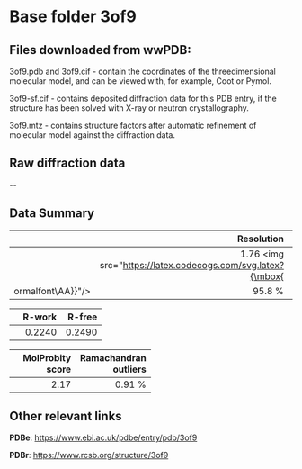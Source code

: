 # Base folder 3of9

## Files downloaded from wwPDB:

3of9.pdb and 3of9.cif - contain the coordinates of the threedimensional molecular model, and can be viewed with, for example, Coot or Pymol.

3of9-sf.cif - contains deposited diffraction data for this PDB entry, if the structure has been solved with X-ray or neutron crystallography.

3of9.mtz - contains structure factors after automatic refinement of molecular model against the diffraction data.

## Raw diffraction data

--<br> 

## Data Summary
|   | Resolution | Completeness| I/sigma |
|---|-------------:|----------------:|--------------:|
|   |1.76 <img src="https://latex.codecogs.com/svg.latex?{\mbox{
ormalfont\AA}}"/>|95.8  %|<img width=50/>NULL |

|   | **R-work**| **R-free**   
|---|-------------:|----------------:|           
||0.2240|0.2490|

|   |**MolProbity<br>score**| **Ramachandran<br>outliers** 
|---|-------------:|----------------:|
||2.17|0.91 %|

## Other relevant links 
**PDBe**:  https://www.ebi.ac.uk/pdbe/entry/pdb/3of9
 
**PDBr**: https://www.rcsb.org/structure/3of9 

